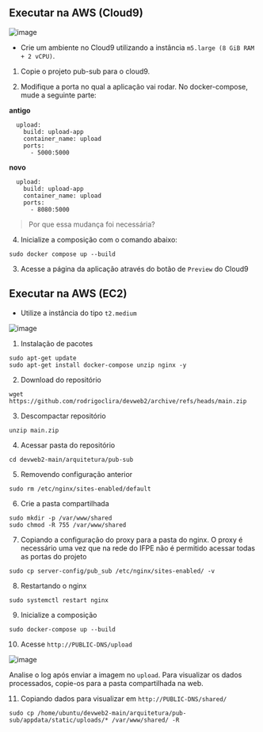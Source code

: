 ## Executar na AWS (Cloud9)

![image](https://user-images.githubusercontent.com/276077/162766448-13e0ebe8-8325-4e32-a8d7-5deff7744c10.png)

* Crie um ambiente no Cloud9 utilizando a instância `m5.large (8 GiB RAM + 2 vCPU)`.

1. Copie o projeto pub-sub para o cloud9.

2. Modifique a porta no qual a aplicação vai rodar. No docker-compose, mude a seguinte parte: 

**antigo**
```
  upload:
    build: upload-app
    container_name: upload
    ports:
      - 5000:5000
```

**novo** 
```
  upload:
    build: upload-app
    container_name: upload
    ports:
      - 8080:5000
```

> Por que essa mudança foi necessária?


4. Inicialize a composição com o comando abaixo:

```
sudo docker compose up --build
```

3. Acesse a página da aplicação através do botão de `Preview` do Cloud9



## Executar na AWS (EC2)

* Utilize a instância do tipo `t2.medium`

![image](https://user-images.githubusercontent.com/276077/162766448-13e0ebe8-8325-4e32-a8d7-5deff7744c10.png)


1. Instalação de pacotes
```
sudo apt-get update
sudo apt-get install docker-compose unzip nginx -y
```


2. Download do repositório
```
wget  https://github.com/rodrigoclira/devweb2/archive/refs/heads/main.zip
```

3. Descompactar repositório
```
unzip main.zip
```

4. Acessar pasta do repositório
```
cd devweb2-main/arquitetura/pub-sub
```

5. Removendo configuração anterior
```
sudo rm /etc/nginx/sites-enabled/default
```

6. Crie a pasta compartilhada
```
sudo mkdir -p /var/www/shared
sudo chmod -R 755 /var/www/shared
```

7. Copiando a configuração do proxy para a pasta do nginx. O proxy é necessário uma vez que na rede do IFPE não é permitido acessar todas as portas do projeto
```
sudo cp server-config/pub_sub /etc/nginx/sites-enabled/ -v
```

8. Restartando o nginx
```
sudo systemctl restart nginx
```

9. Inicialize a composição
```
sudo docker-compose up --build
```

10. Acesse `http://PUBLIC-DNS/upload`

![image](https://github.com/user-attachments/assets/0a98eb67-4195-48f8-bbd9-2440f06abe3a)

Analise o log após enviar a imagem no `upload`. 
Para visualizar os dados processados, copie-os para a pasta compartilhada na web.

11. Copiando dados para visualizar em `http://PUBLIC-DNS/shared/`
```
sudo cp /home/ubuntu/devweb2-main/arquitetura/pub-sub/appdata/static/uploads/* /var/www/shared/ -R
```

